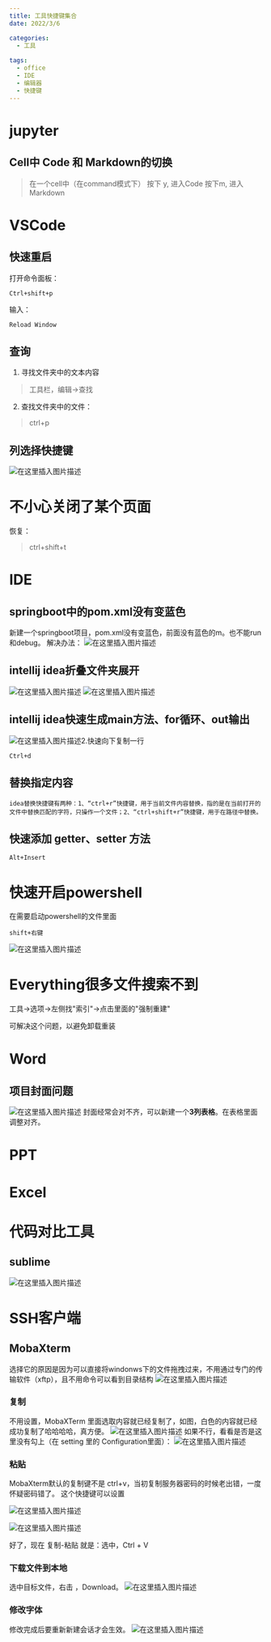 ```yaml
---
title: 工具快捷键集合
date: 2022/3/6

categories:
  - 工具
  
tags:
  - office
  - IDE
  - 编辑器
  - 快捷键
---
```






# jupyter 
## Cell中 Code 和 Markdown的切换
> 在一个cell中（在command模式下） 按下 y, 进入Code 按下m, 进入Markdown

# VSCode
## 快速重启
打开命令面板：
```
Ctrl+shift+p
```
输入：

```
Reload Window
```
## 查询

 1. 寻找文件夹中的文本内容 <br/>

>  工具栏，编辑->查找

 2. 查找文件夹中的文件：

> ctrl+p

## 列选择快捷键
![在这里插入图片描述](https://img-blog.csdnimg.cn/99fdf312492c4b4db617bfc61546bffc.png?x-oss-process=image/watermark,type_ZHJvaWRzYW5zZmFsbGJhY2s,shadow_50,text_Q1NETiBA6IiU54uXMeWPtw==,size_20,color_FFFFFF,t_70,g_se,x_16#pic_center)

# 不小心关闭了某个页面
恢复： 

> ctrl+shift+t

# IDE

## springboot中的pom.xml没有变蓝色
新建一个springboot项目，pom.xml没有变蓝色，前面没有蓝色的m。也不能run和debug。
解决办法：
![在这里插入图片描述](https://img-blog.csdnimg.cn/20201102125508404.png?x-oss-process=image/watermark,type_ZmFuZ3poZW5naGVpdGk,shadow_10,text_aHR0cHM6Ly9ibG9nLmNzZG4ubmV0L3dlaXhpbl80NDE3NTA1OA==,size_16,color_FFFFFF,t_70#pic_center#pic_center)


## intellij idea折叠文件夹展开
![在这里插入图片描述](https://img-blog.csdnimg.cn/2020091812214994.png?x-oss-process=image/watermark,type_ZmFuZ3poZW5naGVpdGk,shadow_10,text_aHR0cHM6Ly9ibG9nLmNzZG4ubmV0L3dlaXhpbl80MzI2MDEyMw==,size_16,color_FFFFFF,t_70#pic_center#pic_center)
![在这里插入图片描述](https://img-blog.csdnimg.cn/20200918122331608.png?x-oss-process=image/watermark,type_ZmFuZ3poZW5naGVpdGk,shadow_10,text_aHR0cHM6Ly9ibG9nLmNzZG4ubmV0L3dlaXhpbl80MzI2MDEyMw==,size_16,color_FFFFFF,t_70#pic_center#pic_center)


##  intellij idea快速生成main方法、for循环、out输出
![在这里插入图片描述](https://img-blog.csdnimg.cn/ff17e40bd4ea43169a3ef746cbb36550.png?x-oss-process=image/watermark,type_ZHJvaWRzYW5zZmFsbGJhY2s,shadow_50,text_Q1NETiBA6IiU54uXMeWPtw==,size_20,color_FFFFFF,t_70,g_se,x_16)2.快速向下复制一行

```
Ctrl+d
```

## 替换指定内容
```
idea替换快捷键有两种：1、“ctrl+r”快捷键，用于当前文件内容替换，指的是在当前打开的文件中替换匹配的字符，只操作一个文件；2、“ctrl+shift+r”快捷键，用于在路径中替换。
```

## 快速添加 getter、setter 方法

```
Alt+Insert
```

#  快速开启powershell
在需要启动powershell的文件里面

```
shift+右键
```
![在这里插入图片描述](https://img-blog.csdnimg.cn/a3d91843cc7245db81df0ba36eeadc29.png?x-oss-process=image/watermark,type_d3F5LXplbmhlaQ,shadow_50,text_Q1NETiBA6IiU54uXMeWPtw==,size_20,color_FFFFFF,t_70,g_se,x_16)

#  Everything很多文件搜索不到

工具->选项->左侧找"索引"->点击里面的"强制重建"

可解决这个问题，以避免卸载重装

#  Word
##  项目封面问题
![在这里插入图片描述](https://img-blog.csdnimg.cn/66dad9a8d7944bb98f925bcff19989fe.png?x-oss-process=image/watermark,type_d3F5LXplbmhlaQ,shadow_50,text_Q1NETiBA6IiU54uXMeWPtw==,size_20,color_FFFFFF,t_70,g_se,x_16)
封面经常会对不齐，可以新建一个**3列表格**。在表格里面调整对齐。

#  PPT

#  Excel
 

#  代码对比工具
##  sublime
![在这里插入图片描述](https://img-blog.csdnimg.cn/3d989651b0d14c65a56aea98f857013d.png?x-oss-process=image/watermark,type_ZHJvaWRzYW5zZmFsbGJhY2s,shadow_50,text_Q1NETiBA6IiU54uXMeWPtw==,size_20,color_FFFFFF,t_70,g_se,x_16)
#  SSH客户端
##  MobaXterm
选择它的原因是因为可以直接将windonws下的文件拖拽过来，不用通过专门的传输软件（xftp），且不用命令可以看到目录结构
![在这里插入图片描述](https://img-blog.csdnimg.cn/e86c8f5d1e0f4262a73dc4dc958a4cd8.png?x-oss-process=image/watermark,type_d3F5LXplbmhlaQ,shadow_50,text_Q1NETiBA6IiU54uXMeWPtw==,size_20,color_FFFFFF,t_70,g_se,x_16)
###  复制
不用设置，MobaXTerm 里面选取内容就已经复制了，如图，白色的内容就已经成功复制了哈哈哈哈，真方便。
![在这里插入图片描述](https://img-blog.csdnimg.cn/ff09c618917940a79a19b1da827f9b59.png)
如果不行，看看是否是这里没有勾上（在 setting 里的 Configuration里面）：
![在这里插入图片描述](https://img-blog.csdnimg.cn/2cbe8be79b734c069e1f1920e9080f12.png?x-oss-process=image/watermark,type_d3F5LXplbmhlaQ,shadow_50,text_Q1NETiBA6IiU54uXMeWPtw==,size_20,color_FFFFFF,t_70,g_se,x_16)


###  粘贴
MobaXterm默认的复制键不是 ctrl+v，当初复制服务器密码的时候老出错，一度怀疑密码错了。
这个快捷键可以设置

![在这里插入图片描述](https://img-blog.csdnimg.cn/cc6fb7c9545f447b902bc8af4ea94ba3.png)


![在这里插入图片描述](https://img-blog.csdnimg.cn/fa9344127b15405cbc97e18c8cb92998.png?x-oss-process=image/watermark,type_d3F5LXplbmhlaQ,shadow_50,text_Q1NETiBA6IiU54uXMeWPtw==,size_20,color_FFFFFF,t_70,g_se,x_16)


好了，现在 复制-粘贴 就是：选中，Ctrl + V

###  下载文件到本地
选中目标文件，右击 ，Download。
![在这里插入图片描述](https://img-blog.csdnimg.cn/95fc0ebdbabd46918713cb124e31ace9.png?x-oss-process=image/watermark,type_d3F5LXplbmhlaQ,shadow_50,text_Q1NETiBA6IiU54uXMeWPtw==,size_20,color_FFFFFF,t_70,g_se,x_16)

###  修改字体
修改完成后要重新新建会话才会生效。
![在这里插入图片描述](https://img-blog.csdnimg.cn/217b607feab24741a1d55f3abd15c627.png?x-oss-process=image/watermark,type_d3F5LXplbmhlaQ,shadow_50,text_Q1NETiBA6IiU54uXMeWPtw==,size_20,color_FFFFFF,t_70,g_se,x_16)
